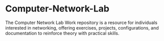 # Computer-Network-Lab
 The Computer Network Lab Work repository is a resource for individuals interested in networking, offering exercises, projects, configurations, and documentation to reinforce theory with practical skills.
